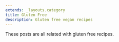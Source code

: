 ```yaml
---
extends: _layouts.category
title: Gluten Free
description: Gluten free vegan recipes
---
```


These posts are all related with gluten free recipes.
